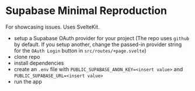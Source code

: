 # Supabase Minimal Reproduction

For showcasing issues. Uses SvelteKit.

- setup a Supabase OAuth provider for your project (The repo uses `github` by default. If you setup another, change the passed-in provider string for the `OAuth Login` button in `src/routes/+page.svelte`)
- clone repo
- install dependencies
- create an `.env` file with `PUBLIC_SUPABASE_ANON_KEY=<insert value>` and `PUBLIC_SUPABASE_URL=<insert value>`
- run the app